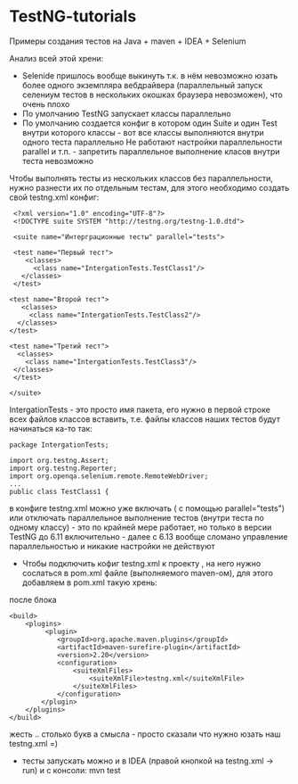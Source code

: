 # TestNG-tutorials
Примеры создания тестов на Java + maven + IDEA + Selenium 

Анализ всей этой хрени:
 - Selenide пришлось вообще выкинуть т.к. в нём невозможно юзать более одного экземпляра вебдрайвера (параллельный запуск селениум тестов в нескольких окошках браузера невозможен), что очень плохо
 - По умолчанию TestNG запускает классы параллельно 
 - По умолчанию создается конфиг в котором один Suite и один Test внутри которого классы - вот все классы выполняются внутри одного теста параллельно
 Не работают настройки параллельности parallel и т.п. - запретить параллельное выполнение класов внутри теста невозможно
 
 Чтобы выполнять тесты из нескольких классов без параллельности, нужно разнести их по отдельным тестам, для этого необходимо создать свой testng.xml конфиг:

     <?xml version="1.0" encoding="UTF-8"?>
     <!DOCTYPE suite SYSTEM "http://testng.org/testng-1.0.dtd">
     
     <suite name="Интерграционные тесты" parallel="tests">

     <test name="Первый тест">
        <classes>
          <class name="IntergationTests.TestClass1"/>
       </classes>
     </test>

    <test name="Второй тест">
       <classes>
         <class name="IntergationTests.TestClass2"/>
      </classes>
    </test>

    <test name="Третий тест">
      <classes>
        <class name="IntergationTests.TestClass3"/>
     </classes>
     </test>

    </suite>
    
  IntergationTests - это просто имя пакета, его нужно в первой строке всех файлов классов вставить, 
  т.е. файлы классов наших тестов будут начинаться ка-то так:
    
    package IntergationTests;

    import org.testng.Assert;
    import org.testng.Reporter;
    import org.openqa.selenium.remote.RemoteWebDriver;
    ...
    public class TestClass1 {
  
 
  в конфиге testng.xml можно уже включать ( с помощью parallel="tests") или отключать параллельное выполнение тестов (внутри теста по одному классу) - это по крайней мере работает, но только в версии TestNG до 6.11 включительно - далее с 6.13 вообще сломано управление параллельностью и никакие настройки не действуют
 
 - Чтобы подключить кофиг testng.xml к проекту , на него нужно сослаться в pom.xml файле (выполняемого maven-ом),
 для этого добавляем в pom.xml такую хрень:
 
 после блока </dependencies>

    <build>
        <plugins>
             <plugin>
                <groupId>org.apache.maven.plugins</groupId>
                <artifactId>maven-surefire-plugin</artifactId>
                <version>2.20</version>
                <configuration>
                    <suiteXmlFiles>
                        <suiteXmlFile>testng.xml</suiteXmlFile>
                    </suiteXmlFiles>
                </configuration>
            </plugin>
        </plugins>
    </build>
жесть .. столько букв а смысла - просто сказали что нужно юзать наш testng.xml =)

- тесты запускать можно и в IDEA (правой кнопкой на testng.xml -> run) 
  и с консоли: mvn test
  
  

